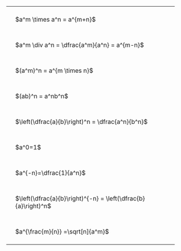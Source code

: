 ---
---

<style type="text/css">
#T_3b4b9 th.col_heading {
  text-align: left;
  font-size: 1em;
}
#T_3b4b9 td {
  text-align: left;
  font-size: 1em;
  padding: 1.5em;
}
#T_3b4b9_row0_col0, #T_3b4b9_row1_col0, #T_3b4b9_row2_col0, #T_3b4b9_row3_col0, #T_3b4b9_row4_col0, #T_3b4b9_row5_col0, #T_3b4b9_row6_col0, #T_3b4b9_row7_col0, #T_3b4b9_row8_col0 {
  width: 400px;
  white-space: pre-wrap;
}
</style>
<table id="T_3b4b9">
  <thead>
  </thead>
  <tbody>
    <tr>
      <td id="T_3b4b9_row0_col0" class="data row0 col0" >$a^m \times a^n = a^{m+n}$</td>
    </tr>
    <tr>
      <td id="T_3b4b9_row1_col0" class="data row1 col0" >$a^m \div a^n = \dfrac{a^m}{a^n} = a^{m-n}$</td>
    </tr>
    <tr>
      <td id="T_3b4b9_row2_col0" class="data row2 col0" >$(a^m)^n = a^{m \times n}$</td>
    </tr>
    <tr>
      <td id="T_3b4b9_row3_col0" class="data row3 col0" >$(ab)^n = a^nb^n$</td>
    </tr>
    <tr>
      <td id="T_3b4b9_row4_col0" class="data row4 col0" >$\left(\dfrac{a}{b}\right)^n = \dfrac{a^n}{b^n}$</td>
    </tr>
    <tr>
      <td id="T_3b4b9_row5_col0" class="data row5 col0" >$a^0=1$</td>
    </tr>
    <tr>
      <td id="T_3b4b9_row6_col0" class="data row6 col0" >$a^{-n}=\dfrac{1}{a^n}$</td>
    </tr>
    <tr>
      <td id="T_3b4b9_row7_col0" class="data row7 col0" >$\left(\dfrac{a}{b}\right)^{-n} = \left(\dfrac{b}{a}\right)^n$</td>
    </tr>
    <tr>
      <td id="T_3b4b9_row8_col0" class="data row8 col0" >$a^{\frac{m}{n}} =\sqrt[n]{a^m}$</td>
    </tr>
  </tbody>
</table>

